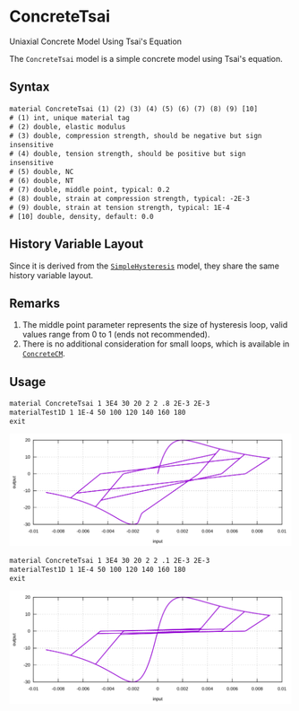 # ConcreteTsai

Uniaxial Concrete Model Using Tsai's Equation

The `ConcreteTsai` model is a simple concrete model using Tsai's equation.

## Syntax

```
material ConcreteTsai (1) (2) (3) (4) (5) (6) (7) (8) (9) [10]
# (1) int, unique material tag
# (2) double, elastic modulus
# (3) double, compression strength, should be negative but sign insensitive
# (4) double, tension strength, should be positive but sign insensitive
# (5) double, NC
# (6) double, NT
# (7) double, middle point, typical: 0.2
# (8) double, strain at compression strength, typical: -2E-3
# (9) double, strain at tension strength, typical: 1E-4
# [10] double, density, default: 0.0
```

## History Variable Layout

Since it is derived from the [`SimpleHysteresis`](../Hysteresis/SimpleHysteresis.md) model, they share the same history
variable layout.

## Remarks

1. The middle point parameter represents the size of hysteresis loop, valid values range from 0 to 1 (ends not
   recommended).
2. There is no additional consideration for small loops, which is available in [`ConcreteCM`](ConcreteCM.md).

## Usage

```
material ConcreteTsai 1 3E4 30 20 2 2 .8 2E-3 2E-3
materialTest1D 1 1E-4 50 100 120 140 160 180
exit
```

![example one](ConcreteTsai.EX1.svg)

```
material ConcreteTsai 1 3E4 30 20 2 2 .1 2E-3 2E-3
materialTest1D 1 1E-4 50 100 120 140 160 180
exit
```

![example two](ConcreteTsai.EX2.svg)
